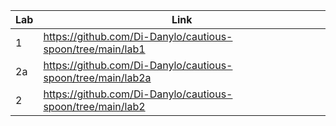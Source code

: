 | Lab | Link |
| --- | ---- |
|  1  | https://github.com/Di-Danylo/cautious-spoon/tree/main/lab1 |
|  2a | https://github.com/Di-Danylo/cautious-spoon/tree/main/lab2a |
|  2 | https://github.com/Di-Danylo/cautious-spoon/tree/main/lab2 |
